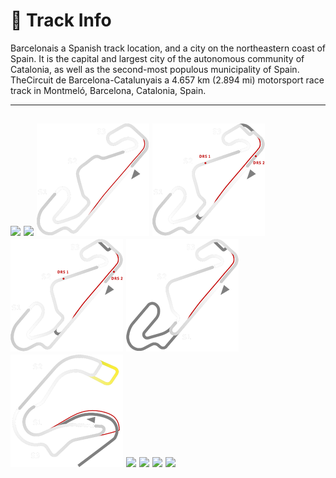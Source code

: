 # 🏁 Track Info

Barcelonais a Spanish track location, and a city on the northeastern coast of Spain. It is the capital and largest city of the autonomous community of Catalonia, as well as the second-most populous municipality of Spain. TheCircuit de Barcelona-Catalunyais a 4.657 km (2.894 mi) motorsport race track in Montmeló, Barcelona, Catalonia, Spain.

---
![](image_1.jpg)
![](image_2.jpg)
![](image_3.jpg)
![](image_4.jpg)
![](image_5.jpg)
![](image_6.jpg)
![](image_7.jpg)
![](image_8.jpg)
![](image_9.jpg)
![](image_10.jpg)
![](image_11.jpg)
---

